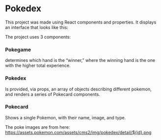 # Pokedex

This project was made using React components and properties.
It displays an interface that looks like this:

The project uses 3 components:

### Pokegame
determines which hand is the “winner,” where the winning hand is the one with the higher total experience. 

### Pokedex
Is provided, via props, an array of objects describing different pokemon, and renders a series of Pokecard components.

### Pokecard
Shows a single Pokemon, with their name, image, and type.

The poke images are from here: https://assets.pokemon.com/assets/cms2/img/pokedex/detail/${id}.png
